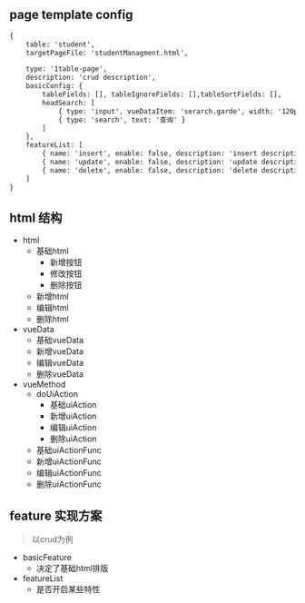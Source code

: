 ## page template config

```html
{
    table: 'student',
    targetPageFile: 'studentManagment.html',

    type: '1table-page',
    description: 'crud description',
    basicConfig: {
        tableFields: [], tableIgnoreFields: [],tableSortFields: [],
        headSearch: [
            { type: 'input', vueDataItem: 'serarch.garde', width: '120px', lable: '年纪' },
            { type: 'search', text: '查询' }
        ]
    },
    featureList: [
        { name: 'insert', enable: false, description: 'insert description' },
        { name: 'update', enable: false, description: 'update description' },
        { name: 'delete', enable: false, description: 'delete description' },
    ]    
}
```

## html 结构

- html
    - 基础html
        - 新增按钮
        - 修改按钮
        - 删除按钮
    - 新增html
    - 编辑html
    - 删除html
- vueData
    - 基础vueData
    - 新增vueData
    - 编辑vueData
    - 删除vueData
- vueMethod
    - doUiAction
        - 基础uiAction
        - 新增uiAction
        - 编辑uiAction
        - 删除uiAction
    - 基础uiActionFunc 
    - 新增uiActionFunc
    - 编辑uiActionFunc
    - 删除uiActionFunc
    
## feature 实现方案


> 以crud为例
- basicFeature
    - 决定了基础html排版
- featureList
    - 是否开启某些特性







